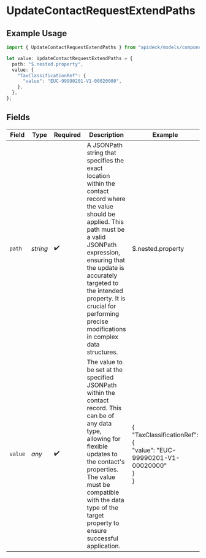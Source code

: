 # UpdateContactRequestExtendPaths

## Example Usage

```typescript
import { UpdateContactRequestExtendPaths } from "apideck/models/components";

let value: UpdateContactRequestExtendPaths = {
  path: "$.nested.property",
  value: {
    "TaxClassificationRef": {
      "value": "EUC-99990201-V1-00020000",
    },
  },
};
```

## Fields

| Field                                                                                                                                                                                                                                                                                                                    | Type                                                                                                                                                                                                                                                                                                                     | Required                                                                                                                                                                                                                                                                                                                 | Description                                                                                                                                                                                                                                                                                                              | Example                                                                                                                                                                                                                                                                                                                  |
| ------------------------------------------------------------------------------------------------------------------------------------------------------------------------------------------------------------------------------------------------------------------------------------------------------------------------ | ------------------------------------------------------------------------------------------------------------------------------------------------------------------------------------------------------------------------------------------------------------------------------------------------------------------------ | ------------------------------------------------------------------------------------------------------------------------------------------------------------------------------------------------------------------------------------------------------------------------------------------------------------------------ | ------------------------------------------------------------------------------------------------------------------------------------------------------------------------------------------------------------------------------------------------------------------------------------------------------------------------ | ------------------------------------------------------------------------------------------------------------------------------------------------------------------------------------------------------------------------------------------------------------------------------------------------------------------------ |
| `path`                                                                                                                                                                                                                                                                                                                   | *string*                                                                                                                                                                                                                                                                                                                 | :heavy_check_mark:                                                                                                                                                                                                                                                                                                       | A JSONPath string that specifies the exact location within the contact record where the value should be applied. This path must be a valid JSONPath expression, ensuring that the update is accurately targeted to the intended property. It is crucial for performing precise modifications in complex data structures. | $.nested.property                                                                                                                                                                                                                                                                                                        |
| `value`                                                                                                                                                                                                                                                                                                                  | *any*                                                                                                                                                                                                                                                                                                                    | :heavy_check_mark:                                                                                                                                                                                                                                                                                                       | The value to be set at the specified JSONPath within the contact record. This can be of any data type, allowing for flexible updates to the contact's properties. The value must be compatible with the data type of the target property to ensure successful application.                                               | {<br/>"TaxClassificationRef": {<br/>"value": "EUC-99990201-V1-00020000"<br/>}<br/>}                                                                                                                                                                                                                                      |